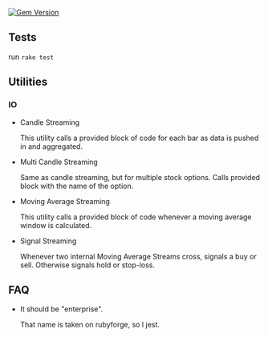 [![Gem Version](https://badge.fury.io/rb/enterprice.svg)](http://badge.fury.io/rb/enterprice)

## Tests
  
  run `rake test`

## Utilities

### IO

* Candle Streaming

    This utility calls a provided block of code for each bar as data is pushed in and aggregated.

* Multi Candle Streaming
  
    Same as candle streaming, but for multiple stock options. Calls provided block with the name of the option.

* Moving Average Streaming
  
    This utility calls a provided block of code whenever a moving average window is calculated.

* Signal Streaming
  
    Whenever two internal Moving Average Streams cross, signals a buy or sell. Otherwise signals hold or stop-loss.

## FAQ
  
* It should be "enterprise".

  That name is taken on rubyforge, so I jest.
